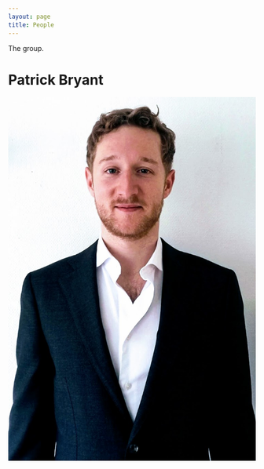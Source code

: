 ```yaml
---
layout: page
title: People
---
```


The group.

# Patrick Bryant
<img src="./assets/patrick_portrait.jpeg" >
